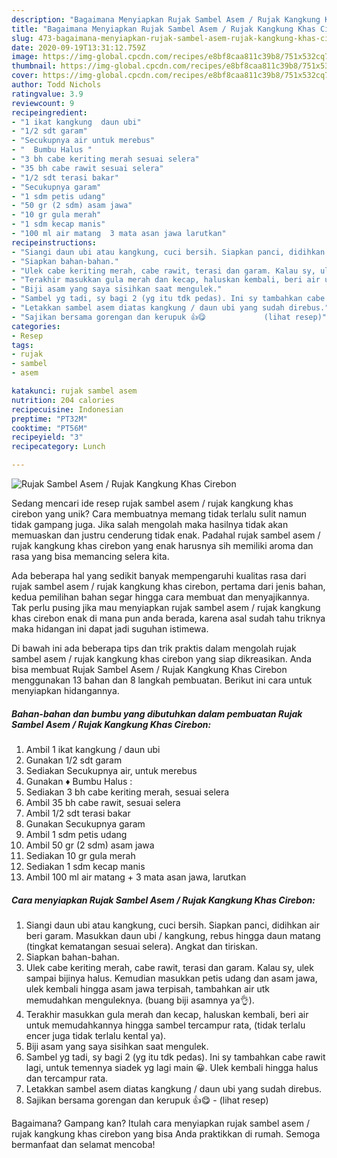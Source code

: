 ```yaml
---
description: "Bagaimana Menyiapkan Rujak Sambel Asem / Rujak Kangkung Khas Cirebon, Enak"
title: "Bagaimana Menyiapkan Rujak Sambel Asem / Rujak Kangkung Khas Cirebon, Enak"
slug: 473-bagaimana-menyiapkan-rujak-sambel-asem-rujak-kangkung-khas-cirebon-enak
date: 2020-09-19T13:31:12.759Z
image: https://img-global.cpcdn.com/recipes/e8bf8caa811c39b8/751x532cq70/rujak-sambel-asem-rujak-kangkung-khas-cirebon-foto-resep-utama.jpg
thumbnail: https://img-global.cpcdn.com/recipes/e8bf8caa811c39b8/751x532cq70/rujak-sambel-asem-rujak-kangkung-khas-cirebon-foto-resep-utama.jpg
cover: https://img-global.cpcdn.com/recipes/e8bf8caa811c39b8/751x532cq70/rujak-sambel-asem-rujak-kangkung-khas-cirebon-foto-resep-utama.jpg
author: Todd Nichols
ratingvalue: 3.9
reviewcount: 9
recipeingredient:
- "1 ikat kangkung  daun ubi"
- "1/2 sdt garam"
- "Secukupnya air untuk merebus"
- "  Bumbu Halus "
- "3 bh cabe keriting merah sesuai selera"
- "35 bh cabe rawit sesuai selera"
- "1/2 sdt terasi bakar"
- "Secukupnya garam"
- "1 sdm petis udang"
- "50 gr (2 sdm) asam jawa"
- "10 gr gula merah"
- "1 sdm kecap manis"
- "100 ml air matang  3 mata asan jawa larutkan"
recipeinstructions:
- "Siangi daun ubi atau kangkung, cuci bersih. Siapkan panci, didihkan air beri garam. Masukkan daun ubi / kangkung, rebus hingga daun matang (tingkat kematangan sesuai selera). Angkat dan tiriskan."
- "Siapkan bahan-bahan."
- "Ulek cabe keriting merah, cabe rawit, terasi dan garam. Kalau sy, ulek sampai bijinya halus. Kemudian masukkan petis udang dan asam jawa, ulek kembali hingga asam jawa terpisah, tambahkan air utk memudahkan menguleknya. (buang biji asamnya ya👌)."
- "Terakhir masukkan gula merah dan kecap, haluskan kembali, beri air untuk memudahkannya hingga sambel tercampur rata, (tidak terlalu encer juga tidak terlalu kental ya)."
- "Biji asam yang saya sisihkan saat mengulek."
- "Sambel yg tadi, sy bagi 2 (yg itu tdk pedas). Ini sy tambahkan cabe rawit lagi, untuk temennya siadek yg lagi main 😀. Ulek kembali hingga halus dan tercampur rata."
- "Letakkan sambel asem diatas kangkung / daun ubi yang sudah direbus."
- "Sajikan bersama gorengan dan kerupuk 👍😋             (lihat resep)"
categories:
- Resep
tags:
- rujak
- sambel
- asem

katakunci: rujak sambel asem 
nutrition: 204 calories
recipecuisine: Indonesian
preptime: "PT32M"
cooktime: "PT56M"
recipeyield: "3"
recipecategory: Lunch

---
```



![Rujak Sambel Asem / Rujak Kangkung Khas Cirebon](https://img-global.cpcdn.com/recipes/e8bf8caa811c39b8/751x532cq70/rujak-sambel-asem-rujak-kangkung-khas-cirebon-foto-resep-utama.jpg)

Sedang mencari ide resep rujak sambel asem / rujak kangkung khas cirebon yang unik? Cara membuatnya memang tidak terlalu sulit namun tidak gampang juga. Jika salah mengolah maka hasilnya tidak akan memuaskan dan justru cenderung tidak enak. Padahal rujak sambel asem / rujak kangkung khas cirebon yang enak harusnya sih memiliki aroma dan rasa yang bisa memancing selera kita.



Ada beberapa hal yang sedikit banyak mempengaruhi kualitas rasa dari rujak sambel asem / rujak kangkung khas cirebon, pertama dari jenis bahan, kedua pemilihan bahan segar hingga cara membuat dan menyajikannya. Tak perlu pusing jika mau menyiapkan rujak sambel asem / rujak kangkung khas cirebon enak di mana pun anda berada, karena asal sudah tahu triknya maka hidangan ini dapat jadi suguhan istimewa.


Di bawah ini ada beberapa tips dan trik praktis dalam mengolah rujak sambel asem / rujak kangkung khas cirebon yang siap dikreasikan. Anda bisa membuat Rujak Sambel Asem / Rujak Kangkung Khas Cirebon menggunakan 13 bahan dan 8 langkah pembuatan. Berikut ini cara untuk menyiapkan hidangannya.

<!--inarticleads1-->

##### Bahan-bahan dan bumbu yang dibutuhkan dalam pembuatan Rujak Sambel Asem / Rujak Kangkung Khas Cirebon:

1. Ambil 1 ikat kangkung / daun ubi
1. Gunakan 1/2 sdt garam
1. Sediakan Secukupnya air, untuk merebus
1. Gunakan  ♦ Bumbu Halus :
1. Sediakan 3 bh cabe keriting merah, sesuai selera
1. Ambil 35 bh cabe rawit, sesuai selera
1. Ambil 1/2 sdt terasi bakar
1. Gunakan Secukupnya garam
1. Ambil 1 sdm petis udang
1. Ambil 50 gr (2 sdm) asam jawa
1. Sediakan 10 gr gula merah
1. Sediakan 1 sdm kecap manis
1. Ambil 100 ml air matang + 3 mata asan jawa, larutkan




<!--inarticleads2-->

##### Cara menyiapkan Rujak Sambel Asem / Rujak Kangkung Khas Cirebon:

1. Siangi daun ubi atau kangkung, cuci bersih. Siapkan panci, didihkan air beri garam. Masukkan daun ubi / kangkung, rebus hingga daun matang (tingkat kematangan sesuai selera). Angkat dan tiriskan.
1. Siapkan bahan-bahan.
1. Ulek cabe keriting merah, cabe rawit, terasi dan garam. Kalau sy, ulek sampai bijinya halus. Kemudian masukkan petis udang dan asam jawa, ulek kembali hingga asam jawa terpisah, tambahkan air utk memudahkan menguleknya. (buang biji asamnya ya👌).
1. Terakhir masukkan gula merah dan kecap, haluskan kembali, beri air untuk memudahkannya hingga sambel tercampur rata, (tidak terlalu encer juga tidak terlalu kental ya).
1. Biji asam yang saya sisihkan saat mengulek.
1. Sambel yg tadi, sy bagi 2 (yg itu tdk pedas). Ini sy tambahkan cabe rawit lagi, untuk temennya siadek yg lagi main 😀. Ulek kembali hingga halus dan tercampur rata.
1. Letakkan sambel asem diatas kangkung / daun ubi yang sudah direbus.
1. Sajikan bersama gorengan dan kerupuk 👍😋 -             (lihat resep)




Bagaimana? Gampang kan? Itulah cara menyiapkan rujak sambel asem / rujak kangkung khas cirebon yang bisa Anda praktikkan di rumah. Semoga bermanfaat dan selamat mencoba!
